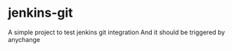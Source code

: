 # jenkins-git

A simple project to test jenkins git integration
And it should be triggered by anychange
